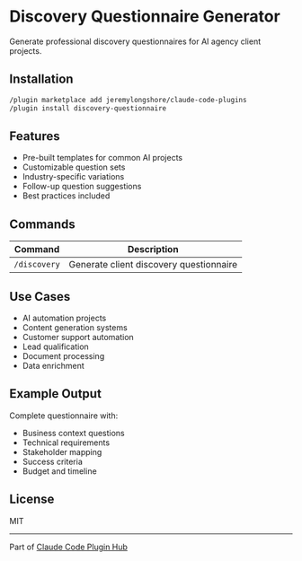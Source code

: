 # Discovery Questionnaire Generator

Generate professional discovery questionnaires for AI agency client projects.

## Installation

```bash
/plugin marketplace add jeremylongshore/claude-code-plugins
/plugin install discovery-questionnaire
```

## Features

- Pre-built templates for common AI projects
- Customizable question sets
- Industry-specific variations
- Follow-up question suggestions
- Best practices included

## Commands

| Command | Description |
|---------|-------------|
| `/discovery` | Generate client discovery questionnaire |

## Use Cases

- AI automation projects
- Content generation systems
- Customer support automation
- Lead qualification
- Document processing
- Data enrichment

## Example Output

Complete questionnaire with:
- Business context questions
- Technical requirements
- Stakeholder mapping
- Success criteria
- Budget and timeline

## License

MIT

---

Part of [Claude Code Plugin Hub](https://github.com/jeremylongshore/claude-code-plugins)
